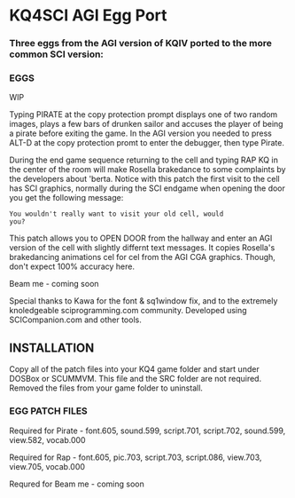 # KQ4SCI AGI Egg Port
 
### Three eggs from the AGI version of KQIV ported to the more common SCI version:

### EGGS

WIP

Typing PIRATE at the copy protection prompt displays one of two random images, plays a few bars of drunken sailor and accuses the player of being a pirate before exiting the game. In the AGI version you needed to press ALT-D at the copy protection promt to enter the debugger, then type Pirate.  

During the end game sequence returning to the cell and typing RAP KQ in the center of the room will make Rosella brakedance to some complaints by the developers about 'berta. Notice with this patch the first visit to the cell has SCI graphics, normally during the SCI endgame when opening the door you get the following message: 

<code>You wouldn't really want to visit your old cell, would you?</code>

This patch allows you to OPEN DOOR from the hallway and enter an AGI version of the cell with slightly differnt text messages. It copies Rosella's brakedancing animations cel for cel from the AGI CGA graphics. Though, don't expect 100% accuracy here. 

Beam me - coming soon

Special thanks to Kawa for the font & sq1window fix, and to the extremely knoledgeable sciprogramming.com community. Developed using SCICompanion.com and other tools. 

## INSTALLATION

Copy all of the patch files into your KQ4 game folder and start under DOSBox or SCUMMVM. This file and the SRC folder are not required. Removed the files from your game folder to uninstall.

### EGG PATCH FILES

Required for Pirate - font.605, sound.599, script.701, script.702, sound.599, view.582, vocab.000

Required for Rap - font.605, pic.703, script.703, script.086, view.703, view.705, vocab.000

Requred for Beam me - coming soon

